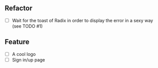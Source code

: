 ## Refactor

- [ ] Wait for the toast of Radix in order to display the error in a sexy way (see TODO #1)

## Feature

- [ ] A cool logo
- [ ] Sign in/up page
